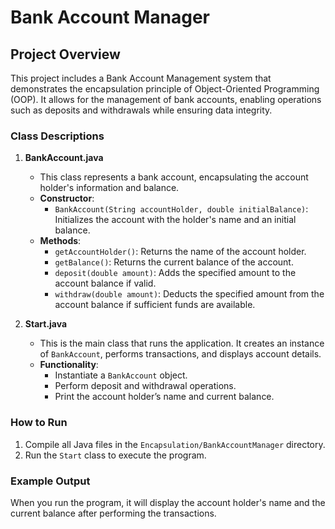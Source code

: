 # Bank Account Manager

## Project Overview
This project includes a Bank Account Management system that demonstrates the encapsulation principle of Object-Oriented Programming (OOP). It allows for the management of bank accounts, enabling operations such as deposits and withdrawals while ensuring data integrity.

### Class Descriptions

1. **BankAccount.java**
   - This class represents a bank account, encapsulating the account holder's information and balance.
   - **Constructor**:
     - `BankAccount(String accountHolder, double initialBalance)`: Initializes the account with the holder's name and an initial balance.
   - **Methods**:
     - `getAccountHolder()`: Returns the name of the account holder.
     - `getBalance()`: Returns the current balance of the account.
     - `deposit(double amount)`: Adds the specified amount to the account balance if valid.
     - `withdraw(double amount)`: Deducts the specified amount from the account balance if sufficient funds are available.

2. **Start.java**
   - This is the main class that runs the application. It creates an instance of `BankAccount`, performs transactions, and displays account details.
   - **Functionality**:
     - Instantiate a `BankAccount` object.
     - Perform deposit and withdrawal operations.
     - Print the account holder’s name and current balance.

### How to Run
1. Compile all Java files in the `Encapsulation/BankAccountManager` directory.
2. Run the `Start` class to execute the program.

### Example Output
When you run the program, it will display the account holder's name and the current balance after performing the transactions.
